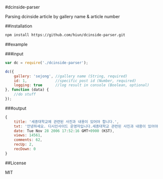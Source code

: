 #dcinside-parser

Parsing dcinside article by gallery name & article number

##installation

```bash
npm install https://github.com/hiun/dcinside-parser.git
```

##example

###input

```javascript
var dc = require('./dcinside-parser');

dc({
    gallery: 'sejong', //gallery name (String, required)
    id: 1,             //specific post id (Number, required)
    logging: true      //log result in console (Boolean, optional)
}, function (data) {
    //do stuff
});
```

###output
```javascript
{ 
    title: '세종대학교에 관련된 사진과 내용이 있어야 합니다.',
    txt: '안녕하세요. 디시인사이드 운영자입니다.세종대학교 관련된 사진과 내용이 있어야 합니다. 비방, 욕설, 음란물 등록 시 삭제 및 차단 조치가 되고 민, 형사상의 불이익을 받으실 수 있습니다. 기타 자세한 사항은 갤러리 상단의 갤러리 이용안내를 참고해 주시기 바랍니다.감사합니다.',
    date: Tue Nov 28 2006 17:52:16 GMT+0900 (KST),
    views: 14561,
    comments: 62,
    recUp: 2,
    recDown: 0 
}
```

##License

MIT